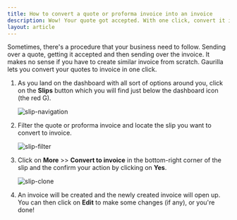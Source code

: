 ```yaml
---
title: How to convert a quote or proforma invoice into an invoice
description: Wow! Your quote got accepted. With one click, convert it in invoice now.
layout: article
---
```

Sometimes, there's a procedure that your business need to follow. Sending over a quote, getting it accepted and then sending over the invoice. It makes no sense if you have to create similar invoice from scratch. Gaurilla lets you convert your quotes to invoice in one click.

1. As you land on the dashboard with all sort of options around you, click on the **Slips** button which you will find just below the dashboard icon (the red G).

	![slip-navigation]({{site.url}}/images/navigation/slips.png)

2. Filter the quote or proforma invoice and locate the slip you want to convert to invoice.

	![slip-filter]({{site.url}}/images/slips/filter.png)

3. Click on **More** >> **Convert to invoice** in the bottom-right corner of the slip and the confirm your action by clicking on **Yes**.

	![slip-clone]({{site.url}}/images/slips/convert.png)

4. An invoice will be created and the newly created invoice will open up. You can then click on **Edit** to make some changes (if any), or you're done!